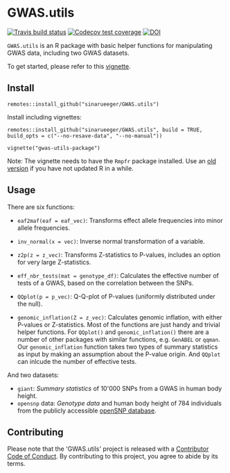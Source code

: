
# GWAS.utils

<!-- badges: start -->
[![Travis build status](https://travis-ci.org/sinarueeger/GWAS.utils.svg?branch=master)](https://travis-ci.org/sinarueeger/GWAS.utils)
[![Codecov test coverage](https://codecov.io/gh/sinarueeger/GWAS.utils/branch/master/graph/badge.svg)](https://codecov.io/gh/sinarueeger/GWAS.utils?branch=master)
[![DOI](https://zenodo.org/badge/140065340.svg)](https://zenodo.org/badge/latestdoi/140065340)
<!-- badges: end -->
  
`GWAS.utils` is an R package with basic helper functions for manipulating GWAS data, including two GWAS datasets. 

To get started, please refer to this [vignette](https://sinarueeger.github.io/GWAS.utils/articles/gwas-utils-package.html).

## Install

```
remotes::install_github("sinarueeger/GWAS.utils")
```




Install including vignettes: 

```
remotes::install_github("sinarueeger/GWAS.utils", build = TRUE, 
build_opts = c("--no-resave-data", "--no-manual"))

vignette("gwas-utils-package")
```

Note: The vignette needs to have the `Rmpfr` package installed. Use an [old version](https://stackoverflow.com/a/48784649/11256920) if you have not updated R in a while.

## Usage

There are six functions: 

- `eaf2maf(eaf = eaf_vec)`: Transforms effect allele frequencies into minor allele frequencies. 

- `inv_normal(x = vec)`: Inverse normal transformation of a variable.

- `z2p(z = z_vec)`: Transforms Z-statistics to P-values, includes an option for very large Z-statistics. 

- `eff_nbr_tests(mat = genotype_df)`: Calculates the effective number of tests of a GWAS, based on the correlation between the SNPs. 

- `QQplot(p = p_vec)`: Q-Q-plot of P-values (uniformly distributed under the null). 

- `genomic_inflation(Z = z_vec)`: Calculates genomic inflation, with either P-values or Z-statistics. 
Most of the functions are just handy and trivial helper functions. For `QQplot()` and `genomic_inflation()` there are a number of other packages with similar functions, e.g. `GenABEL` or `qqman`. Our `genomic_inflation` function takes two types of summary statistics as input by making an assumption about the P-value origin. And `QQplot` can inlcude the number of effective tests. 


And two datasets:

- `giant`: _Summary statistics_ of 10'000 SNPs from a GWAS in human body height.
- `opensnp` data: _Genotype data_ and human body height of 784 individuals from the publicly accessible [openSNP database](http://opensnp.org/snps). 


## Contributing

Please note that the 'GWAS.utils' project is released with a [Contributor Code of Conduct](CODE_OF_CONDUCT.md). By contributing to this project, you agree to abide by its terms.
